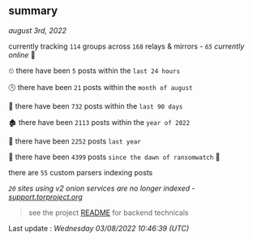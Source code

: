 
## summary
_august 3rd, 2022_

currently tracking `114` groups across `168` relays & mirrors - _`65` currently online_ 📡

⏲ there have been `5` posts within the `last 24 hours`

🕓 there have been `21` posts within the `month of august`

📅 there have been `732` posts within the `last 90 days`

🏚 there have been `2113` posts within the `year of 2022`

🚀 there have been `2252` posts `last year`

🦕 there have been `4399` posts `since the dawn of ransomwatch` 🐣

there are `55` custom parsers indexing posts

_`20` sites using v2 onion services are no longer indexed - [support.torproject.org](https://support.torproject.org/onionservices/v2-deprecation/)_

> see the project [README](https://github.com/jmousqueton/ransomwatch#readme) for backend technicals



Last update : _Wednesday 03/08/2022 10:46:39 (UTC)_

